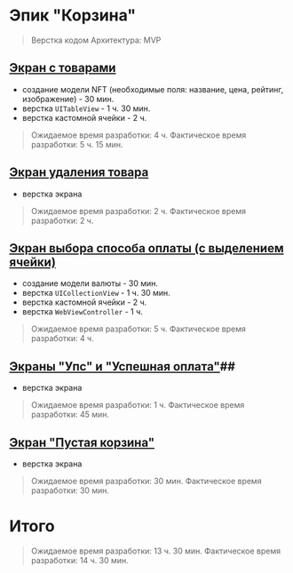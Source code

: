 # Эпик "Корзина" #
> Верстка кодом
> Архитектура: MVP

## [Экран с товарами](https://github.com/NutsCraker/iOS-FakeNFT-StarterProject-Public/issues/4) ##

- создание модели NFT (необходимые поля: название, цена, рейтинг, изображение) - 30 мин.
- верстка `UITableView` - 1 ч. 30 мин.
- верстка кастомной ячейки - 2 ч.

> Ожидаемое время разработки: 4 ч.
> Фактическое время разработки: 5 ч. 15 мин.

## [Экран удаления товара](https://github.com/NutsCraker/iOS-FakeNFT-StarterProject-Public/issues/5) ##

- верстка экрана

> Ожидаемое время разработки: 2 ч.
> Фактическое время разработки: 2 ч.

## [Экран выбора способа оплаты (с выделением ячейки)](https://github.com/NutsCraker/iOS-FakeNFT-StarterProject-Public/issues/6) ##

- создание модели валюты  - 30 мин.
- верстка `UICollectionView` - 1 ч. 30 мин.
- верстка кастомной ячейки - 2 ч.
- верстка `WebViewController` - 1 ч.

> Ожидаемое время разработки: 5 ч.
> Фактическое время разработки: 4 ч.

## [Экраны "Упс" и "Успешная оплата"](https://github.com/NutsCraker/iOS-FakeNFT-StarterProject-Public/issues/7)##

- верстка экрана

> Ожидаемое время разработки: 1 ч.
> Фактическое время разработки: 45 мин.

## [Экран "Пустая корзина"](https://github.com/NutsCraker/iOS-FakeNFT-StarterProject-Public/issues/8) ##

- верстка экрана

> Ожидаемое время разработки: 30 мин.
> Фактическое время разработки: 30 мин.

# Итого #
> Ожидаемое время разработки: 13 ч. 30 мин.
> Фактическое время разработки: 14 ч. 30 мин.
